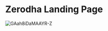 # Zerodha Landing Page
![GAah8iDaMAAYR-Z](https://github.com/DhananjayKhodaskar/100xDevs-Cohort-2.0/assets/125384723/b2abbede-b3a7-475f-a665-6f1ee2237b67)
